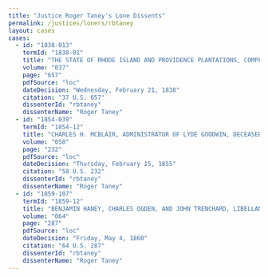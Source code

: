 ```yaml
---
title: "Justice Roger Taney's Lone Dissents"
permalink: /justices/loners/rbtaney
layout: cases
cases:
  - id: "1838-013"
    termId: "1838-01"
    title: "THE STATE OF RHODE ISLAND AND PROVIDENCE PLANTATIONS, COMPLAINANTS v. THE COMMONWEALTH OF MASSACHUSETTS, DEFENDANT"
    volume: "037"
    page: "657"
    pdfSource: "loc"
    dateDecision: "Wednesday, February 21, 1838"
    citation: "37 U.S. 657"
    dissenterId: "rbtaney"
    dissenterName: "Roger Taney"
  - id: "1854-039"
    termId: "1854-12"
    title: "CHARLES H. MCBLAIR, ADMINISTRATOR OF LYDE GOODWIN, DECEASED, v. ROBERT M. GIBBES AND CHARLES OLIVER, EXECUTORS OF ROBERT OLIVER, DECEASED"
    volume: "058"
    page: "232"
    pdfSource: "loc"
    dateDecision: "Thursday, February 15, 1855"
    citation: "58 U.S. 232"
    dissenterId: "rbtaney"
    dissenterName: "Roger Taney"
  - id: "1859-107"
    termId: "1859-12"
    title: "BENJAMIN HANEY, CHARLES OGDEN, AND JOHN TRENCHARD, LIBELLANTS AND APPELLANTS, v. THE BALTIMORE STEAM PACKET COMPANY, OWNERS OF THE STEAMER LOUISIANA, AND GEORGE W. RUSSELL"
    volume: "064"
    page: "287"
    pdfSource: "loc"
    dateDecision: "Friday, May 4, 1860"
    citation: "64 U.S. 287"
    dissenterId: "rbtaney"
    dissenterName: "Roger Taney"
---
```


